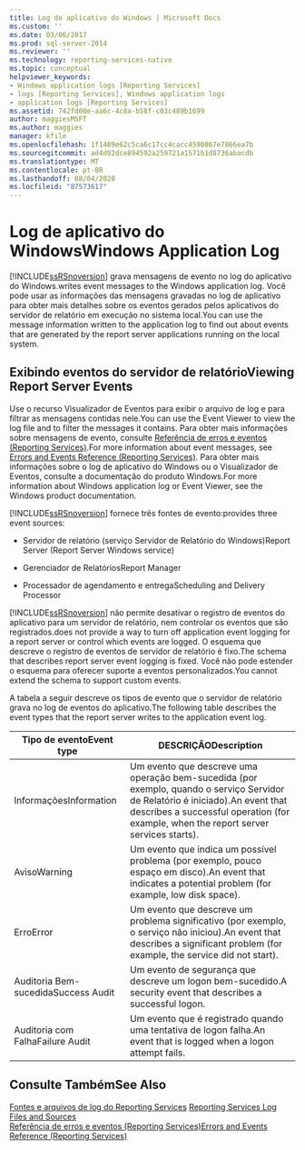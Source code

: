 ```yaml
---
title: Log do aplicativo do Windows | Microsoft Docs
ms.custom: ''
ms.date: 03/06/2017
ms.prod: sql-server-2014
ms.reviewer: ''
ms.technology: reporting-services-native
ms.topic: conceptual
helpviewer_keywords:
- Windows application logs [Reporting Services]
- logs [Reporting Services], Windows application logs
- application logs [Reporting Services]
ms.assetid: 742fd00e-aa6c-4c8a-b58f-c03c489b1699
author: maggiesMSFT
ms.author: maggies
manager: kfile
ms.openlocfilehash: 1f1489e62c5ca6c17cc4cacc4590867e7866ea7b
ms.sourcegitcommit: ad4d92dce894592a259721a1571b1d8736abacdb
ms.translationtype: MT
ms.contentlocale: pt-BR
ms.lasthandoff: 08/04/2020
ms.locfileid: "87573617"
---
```

# <a name="windows-application-log"></a><span data-ttu-id="f0d68-102">Log de aplicativo do Windows</span><span class="sxs-lookup"><span data-stu-id="f0d68-102">Windows Application Log</span></span>
  [!INCLUDE[ssRSnoversion](../../includes/ssrsnoversion-md.md)] <span data-ttu-id="f0d68-103">grava mensagens de evento no log do aplicativo do Windows.</span><span class="sxs-lookup"><span data-stu-id="f0d68-103">writes event messages to the Windows application log.</span></span> <span data-ttu-id="f0d68-104">Você pode usar as informações das mensagens gravadas no log de aplicativo para obter mais detalhes sobre os eventos gerados pelos aplicativos do servidor de relatório em execução no sistema local.</span><span class="sxs-lookup"><span data-stu-id="f0d68-104">You can use the message information written to the application log to find out about events that are generated by the report server applications running on the local system.</span></span>  
  
## <a name="viewing-report-server-events"></a><span data-ttu-id="f0d68-105">Exibindo eventos do servidor de relatório</span><span class="sxs-lookup"><span data-stu-id="f0d68-105">Viewing Report Server Events</span></span>  
 <span data-ttu-id="f0d68-106">Use o recurso Visualizador de Eventos para exibir o arquivo de log e para filtrar as mensagens contidas nele.</span><span class="sxs-lookup"><span data-stu-id="f0d68-106">You can use the Event Viewer to view the log file and to filter the messages it contains.</span></span> <span data-ttu-id="f0d68-107">Para obter mais informações sobre mensagens de evento, consulte [Referência de erros e eventos &#40;Reporting Services&#41;](../troubleshooting/errors-and-events-reference-reporting-services.md).</span><span class="sxs-lookup"><span data-stu-id="f0d68-107">For more information about event messages, see [Errors and Events Reference &#40;Reporting Services&#41;](../troubleshooting/errors-and-events-reference-reporting-services.md).</span></span> <span data-ttu-id="f0d68-108">Para obter mais informações sobre o log de aplicativo do Windows ou o Visualizador de Eventos, consulte a documentação do produto Windows.</span><span class="sxs-lookup"><span data-stu-id="f0d68-108">For more information about Windows application log or Event Viewer, see the Windows product documentation.</span></span>  
  
 [!INCLUDE[ssRSnoversion](../../includes/ssrsnoversion-md.md)] <span data-ttu-id="f0d68-109">fornece três fontes de evento:</span><span class="sxs-lookup"><span data-stu-id="f0d68-109">provides three event sources:</span></span>  
  
-   <span data-ttu-id="f0d68-110">Servidor de relatório (serviço Servidor de Relatório do Windows)</span><span class="sxs-lookup"><span data-stu-id="f0d68-110">Report Server (Report Server Windows service)</span></span>  
  
-   <span data-ttu-id="f0d68-111">Gerenciador de Relatórios</span><span class="sxs-lookup"><span data-stu-id="f0d68-111">Report Manager</span></span>  
  
-   <span data-ttu-id="f0d68-112">Processador de agendamento e entrega</span><span class="sxs-lookup"><span data-stu-id="f0d68-112">Scheduling and Delivery Processor</span></span>  
  
 [!INCLUDE[ssRSnoversion](../../includes/ssrsnoversion-md.md)] <span data-ttu-id="f0d68-113">não permite desativar o registro de eventos do aplicativo para um servidor de relatório, nem controlar os eventos que são registrados.</span><span class="sxs-lookup"><span data-stu-id="f0d68-113">does not provide a way to turn off application event logging for a report server or control which events are logged.</span></span> <span data-ttu-id="f0d68-114">O esquema que descreve o registro de eventos de servidor de relatório é fixo.</span><span class="sxs-lookup"><span data-stu-id="f0d68-114">The schema that describes report server event logging is fixed.</span></span> <span data-ttu-id="f0d68-115">Você não pode estender o esquema para oferecer suporte a eventos personalizados.</span><span class="sxs-lookup"><span data-stu-id="f0d68-115">You cannot extend the schema to support custom events.</span></span>  
  
 <span data-ttu-id="f0d68-116">A tabela a seguir descreve os tipos de evento que o servidor de relatório grava no log de eventos do aplicativo.</span><span class="sxs-lookup"><span data-stu-id="f0d68-116">The following table describes the event types that the report server writes to the application event log.</span></span>  
  
|<span data-ttu-id="f0d68-117">Tipo de evento</span><span class="sxs-lookup"><span data-stu-id="f0d68-117">Event type</span></span>|<span data-ttu-id="f0d68-118">DESCRIÇÃO</span><span class="sxs-lookup"><span data-stu-id="f0d68-118">Description</span></span>|  
|----------------|-----------------|  
|<span data-ttu-id="f0d68-119">Informações</span><span class="sxs-lookup"><span data-stu-id="f0d68-119">Information</span></span>|<span data-ttu-id="f0d68-120">Um evento que descreve uma operação bem-sucedida (por exemplo, quando o serviço Servidor de Relatório é iniciado).</span><span class="sxs-lookup"><span data-stu-id="f0d68-120">An event that describes a successful operation (for example, when the report server services starts).</span></span>|  
|<span data-ttu-id="f0d68-121">Aviso</span><span class="sxs-lookup"><span data-stu-id="f0d68-121">Warning</span></span>|<span data-ttu-id="f0d68-122">Um evento que indica um possível problema (por exemplo, pouco espaço em disco).</span><span class="sxs-lookup"><span data-stu-id="f0d68-122">An event that indicates a potential problem (for example, low disk space).</span></span>|  
|<span data-ttu-id="f0d68-123">Erro</span><span class="sxs-lookup"><span data-stu-id="f0d68-123">Error</span></span>|<span data-ttu-id="f0d68-124">Um evento que descreve um problema significativo (por exemplo, o serviço não iniciou).</span><span class="sxs-lookup"><span data-stu-id="f0d68-124">An event that describes a significant problem (for example, the service did not start).</span></span>|  
|<span data-ttu-id="f0d68-125">Auditoria Bem-sucedida</span><span class="sxs-lookup"><span data-stu-id="f0d68-125">Success Audit</span></span>|<span data-ttu-id="f0d68-126">Um evento de segurança que descreve um logon bem-sucedido.</span><span class="sxs-lookup"><span data-stu-id="f0d68-126">A security event that describes a successful logon.</span></span>|  
|<span data-ttu-id="f0d68-127">Auditoria com Falha</span><span class="sxs-lookup"><span data-stu-id="f0d68-127">Failure Audit</span></span>|<span data-ttu-id="f0d68-128">Um evento que é registrado quando uma tentativa de logon falha.</span><span class="sxs-lookup"><span data-stu-id="f0d68-128">An event that is logged when a logon attempt fails.</span></span>|  
  
## <a name="see-also"></a><span data-ttu-id="f0d68-129">Consulte Também</span><span class="sxs-lookup"><span data-stu-id="f0d68-129">See Also</span></span>  
 <span data-ttu-id="f0d68-130">[Fontes e arquivos de log do Reporting Services](../report-server/reporting-services-log-files-and-sources.md) </span><span class="sxs-lookup"><span data-stu-id="f0d68-130">[Reporting Services Log Files and Sources](../report-server/reporting-services-log-files-and-sources.md) </span></span>  
 [<span data-ttu-id="f0d68-131">Referência de erros e eventos &#40;Reporting Services&#41;</span><span class="sxs-lookup"><span data-stu-id="f0d68-131">Errors and Events Reference &#40;Reporting Services&#41;</span></span>](../troubleshooting/errors-and-events-reference-reporting-services.md)  
  
  
